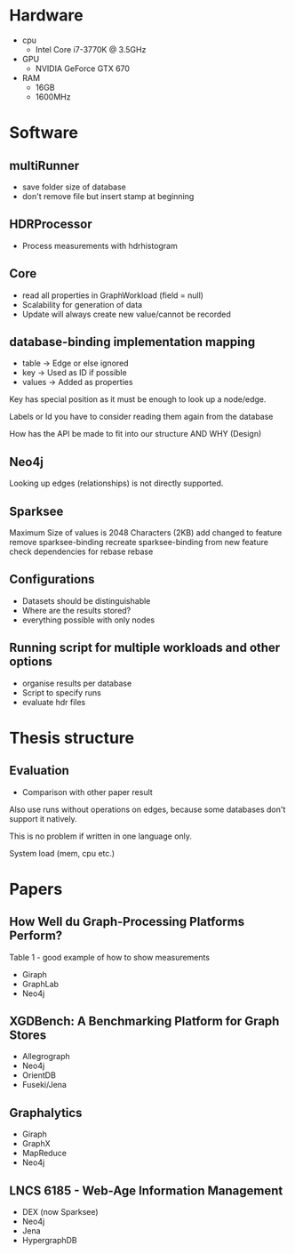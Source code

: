 # Hardware
- cpu
  - Intel Core i7-3770K @ 3.5GHz
- GPU
  - NVIDIA GeForce GTX 670
- RAM
  - 16GB
  - 1600MHz

# Software
## multiRunner
- save folder size of database
- don't remove file but insert stamp at beginning

## HDRProcessor
- Process measurements with hdrhistogram

## Core
- read all properties in GraphWorkload (field = null)
- Scalability for generation of data
- Update will always create new value/cannot be recorded

## database-binding implementation mapping
- table -> Edge or else ignored
- key -> Used as ID if possible
- values -> Added as properties

Key has special position as it must be enough to look up a node/edge.

Labels or Id you have to consider reading them again from the database

How has the API be made to fit into our structure AND WHY (Design)

## Neo4j
Looking up edges (relationships) is not directly supported.

## Sparksee
Maximum Size of values is 2048 Characters (2KB)
add changed to feature
remove sparksee-binding
recreate sparksee-binding from new feature
check dependencies for rebase
rebase

## Configurations
- Datasets should be distinguishable
- Where are the results stored?
- everything possible with only nodes

## Running script for multiple workloads and other options
- organise results per database
- Script to specify runs
- evaluate hdr files

# Thesis structure

## Evaluation
- Comparison with other paper result

Also use runs without operations on edges, because some databases don't support it natively.

This is no problem if written in one language only.

System load (mem, cpu etc.)


# Papers

## How Well du Graph-Processing Platforms Perform?
Table 1 - good example of how to show measurements

- Giraph
- GraphLab
- Neo4j

## XGDBench: A Benchmarking Platform for Graph Stores
- Allegrograph
- Neo4j
- OrientDB
- Fuseki/Jena

## Graphalytics
- Giraph
- GraphX
- MapReduce
- Neo4j

## LNCS 6185 - Web-Age Information Management
- DEX (now Sparksee)
- Neo4j
- Jena
- HypergraphDB
